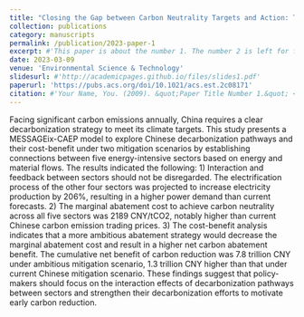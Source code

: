 ```yaml
---
title: "Closing the Gap between Carbon Neutrality Targets and Action: Technology Solutions for China’s Key Energy-Intensive Sectors"
collection: publications
category: manuscripts
permalink: /publication/2023-paper-1
excerpt: #'This paper is about the number 1. The number 2 is left for future work.'
date: 2023-03-09
venue: 'Environmental Science & Technology'
slidesurl: #'http://academicpages.github.io/files/slides1.pdf'
paperurl: 'https://pubs.acs.org/doi/10.1021/acs.est.2c08171'
citation: #'Your Name, You. (2009). &quot;Paper Title Number 1.&quot; <i>Journal 1</i>. 1(1).'
---
```


Facing significant carbon emissions annually, China requires a clear decarbonization strategy to meet its climate targets. This study presents a MESSAGEix-CAEP model to explore Chinese decarbonization pathways and their cost-benefit under two mitigation scenarios by establishing connections between five energy-intensive sectors based on energy and material flows. The results indicated the following: 1) Interaction and feedback between sectors should not be disregarded. The electrification process of the other four sectors was projected to increase electricity production by 206%, resulting in a higher power demand than current forecasts. 2) The marginal abatement cost to achieve carbon neutrality across all five sectors was 2189 CNY/tCO2, notably higher than current Chinese carbon emission trading prices. 3) The cost-benefit analysis indicates that a more ambitious abatement strategy would decrease the marginal abatement cost and result in a higher net carbon abatement benefit. The cumulative net benefit of carbon reduction was 7.8 trillion CNY under ambitious mitigation scenario, 1.3 trillion CNY higher than that under current Chinese mitigation scenario. These findings suggest that policy-makers should focus on the interaction effects of decarbonization pathways between sectors and strengthen their decarbonization efforts to motivate early carbon reduction.
